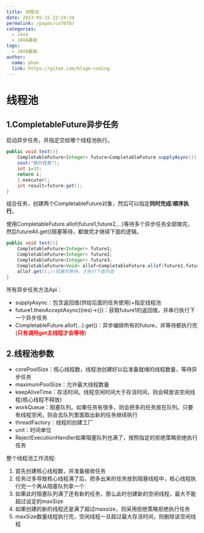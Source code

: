 ```yaml
---
title: 线程池
date: 2023-05-15 22:24:24
permalink: /pages/ca76f8/
categories:
  - Java
  - JAVA基础
tags:
  - JAVA基础
author: 
  name: phan
  link: https://gitee.com/blage-coding
---
```

# 线程池

## 1.CompletableFuture异步任务

启动异步任务，并指定交给哪个线程池执行。

```java
public void test(){
    CompletableFuture<Integer> future=CompletableFuture.supplyAsync(()->{
    sout("执行任务");
    int i=33;
    return i;
    },executor);
    int result=future.get();
}
```

组合任务，创建两个CompletableFuture对象，然后可以指定**同时完成**/**顺序执行**。

使用CompletableFuture.allof(future1,future2,...)等待多个异步任务全部做完，然后futureAll.get()阻塞等待，都做完才继续下面的逻辑。

```java
public void test(){
    CompletableFuture<Integer> future1;
    CompletableFuture<Integer> future2;
    CompletableFuture<Integer> future3;
    CompletableFuture<Void> allof=CompletableFuture.allof(future1,future2,future3);
    allof.get();//阻塞时等待，才执行下面内容
}
```

所有异步任务方法Api：

- supplyAsync：包含返回值(供给后面的任务使用)+指定线程池
- future1.thenAcceptAsync((res)->{})：获取future1的返回值，并串行执行下一个异步任务
- CompletableFuture.allof(...).get()：异步编排所有的future，并等待都执行完(<font color="red">**只有调用get主线程才会等待**</font>)

## 2.线程池参数

  - corePoolSize：核心线程数，线程池创建好以后准备就绪的线程数量，等待异步任务
  - maximumPoolSize：允许最大线程数量
  - keepAliveTime：存活时间。线程空闲时间大于存活时间，则会释放该空闲线程(核心线程不释放)
  - workQueue：阻塞队列。如果任务有很多，则会把多的任务放在队列。只要有线程空闲，则会去队列里面取出新的任务继续执行
  - threadFactory：线程的创建工厂
  - unit：时间单位
  - RejectExecutionHandler如果阻塞队列也满了，按照指定的拒绝策略拒绝执行任务

整个线程池工作流程:

1. 首先创建核心线程数，并准备接收任务
2. 任务过多导致核心线程满了后，把多出来的任务放到阻塞线程中，核心线程执行完一个再从阻塞队列拿一个
3. 如果此时阻塞队列满了还有新的任务，那么此时创建新的空闲线程，最大不能超过设定的maxSize
4. 如果创建的新的线程还是满了超过maxsize，则采用拒绝策略拒绝执行任务
5. maxSize数量线程执行完，空闲线程一旦超过最大存活时间，则删除该空闲线程

